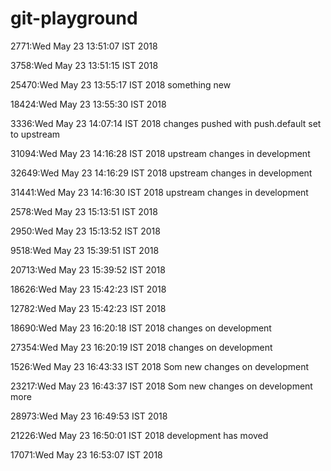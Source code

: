 # git-playground
2771:Wed May 23 13:51:07 IST 2018

3758:Wed May 23 13:51:15 IST 2018

25470:Wed May 23 13:55:17 IST 2018 something new

18424:Wed May 23 13:55:30 IST 2018

3336:Wed May 23 14:07:14 IST 2018 changes pushed with push.default set to upstream

31094:Wed May 23 14:16:28 IST 2018 upstream changes in development

32649:Wed May 23 14:16:29 IST 2018 upstream changes in development

31441:Wed May 23 14:16:30 IST 2018 upstream changes in development

2578:Wed May 23 15:13:51 IST 2018

2950:Wed May 23 15:13:52 IST 2018

9518:Wed May 23 15:39:51 IST 2018

20713:Wed May 23 15:39:52 IST 2018

18626:Wed May 23 15:42:23 IST 2018

12782:Wed May 23 15:42:23 IST 2018

18690:Wed May 23 16:20:18 IST 2018 changes on development

27354:Wed May 23 16:20:19 IST 2018 changes on development

1526:Wed May 23 16:43:33 IST 2018 Som new changes on development

23217:Wed May 23 16:43:37 IST 2018 Som new changes on development more

28973:Wed May 23 16:49:53 IST 2018

21226:Wed May 23 16:50:01 IST 2018 development has moved

17071:Wed May 23 16:53:07 IST 2018
